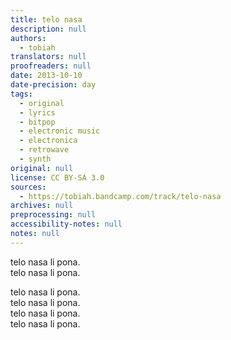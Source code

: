 ```yaml
---
title: telo nasa
description: null
authors:
  - tobiah
translators: null
proofreaders: null
date: 2013-10-10
date-precision: day
tags:
  - original
  - lyrics
  - bitpop
  - electronic music
  - electronica
  - retrowave
  - synth
original: null
license: CC BY-SA 3.0
sources:
  - https://tobiah.bandcamp.com/track/telo-nasa
archives: null
preprocessing: null
accessibility-notes: null
notes: null
---
```


telo nasa li pona.  \
telo nasa li pona.

telo nasa li pona.  \
telo nasa li pona.  \
telo nasa li pona.  \
telo nasa li pona.
